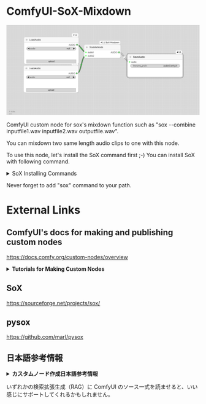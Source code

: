 # ComfyUI-SoX-Mixdown
![2to1](./examples/workflow1_2to1.png)

ComfyUI custom node for sox's mixdown function such as "sox --combine inputfile1.wav inputfile2.wav outputfile.wav".

You can mixdown two same length audio clips to one with this node.

To use this node, let's install the SoX command first ;-)
You can install SoX with following command.

<details>
<summary>SoX Installing Commands</summary>

Windows
```
winget install ChrisBagwell.SoX
```

Mac
```
brew install sox
```

Linux(too many way...)
```
apt install sox
```
```
dnf install sox
```
```
pacman -S sox
```

</details>

Never forget to add "sox" command to your path.

# External Links
## ComfyUI's docs for making and publishing custom nodes
https://docs.comfy.org/custom-nodes/overview

<details> <summary> <strong> Tutorials for Making Custom Nodes</strong> </summary>

### Suzie1/ComfyUI_Guide_To_Making_Custom_Nodes: A guide to making custom nodes in ComfyUI
https://github.com/Suzie1/ComfyUI_Guide_To_Making_Custom_Nodes

### [TUTORIAL] Create a custom node in 5 minutes! (ComfyUI custom node beginners guide) : r/comfyui
https://www.reddit.com/r/comfyui/comments/18wp6oj/tutorial_create_a_custom_node_in_5_minutes/

### A Basic Guide to Creating ComfyUI Custom Nodes | Civitai
https://civitai.com/articles/4934/a-basic-guide-to-creating-comfyui-custom-nodes

</details>

## SoX
https://sourceforge.net/projects/sox/

## pysox
https://github.com/marl/pysox

## 日本語参考情報

<details> <summary> <strong> カスタムノード作成日本語参考情報 </strong> </summary>

### ComfyUIのプラグインを作る！
https://zenn.dev/4kk11/articles/4e36fc68293bd2

### ComfyUIのカスタムノードを作るには｜にゃおき
https://note.com/nyaoki_board/n/n96ab9293291c

### 「ComfyUI ノードを作ろう」タグが付けられた記事一覧 | 謎の技術研究部
https://www.ultra-noob.com/tag/comfy-ui-%E3%83%8E%E3%83%BC%E3%83%89%E3%82%92%E4%BD%9C%E3%82%8D%E3%81%86/

### ComfyUIのコードをまるごとGemini 1.5 Proに読ませてみた😂｜一般オーク
https://note.com/ippan_orc/n/naed830f52f99

### 【西川和久の不定期コラム】NVIDIAがローカルで手軽に動せるAIチャット「Chat with RTX」をリリース！その実力は？ - PC Watch
https://pc.watch.impress.co.jp/docs/column/nishikawa/1571371.html

</details>

いずれかの検索拡張生成（RAG）に ComfyUI のソース一式を読ませると、いい感じにサポートしてくれるかもしれません。
